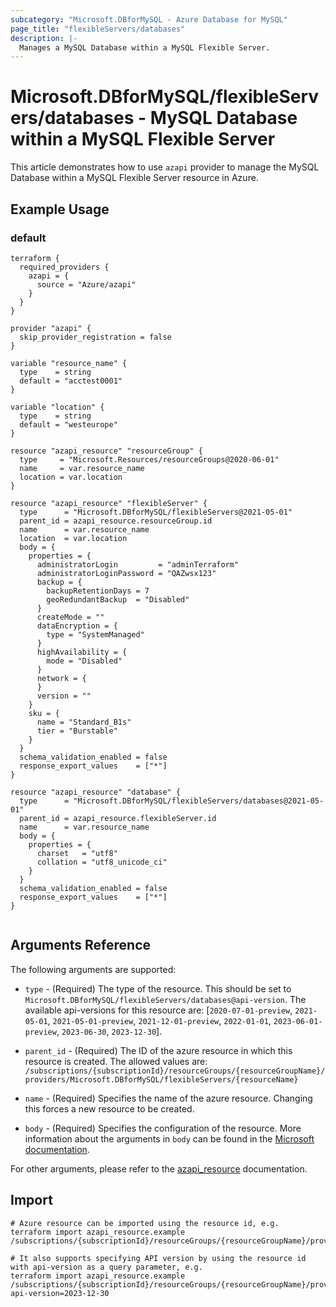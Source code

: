 ```yaml
---
subcategory: "Microsoft.DBforMySQL - Azure Database for MySQL"
page_title: "flexibleServers/databases"
description: |-
  Manages a MySQL Database within a MySQL Flexible Server.
---
```


# Microsoft.DBforMySQL/flexibleServers/databases - MySQL Database within a MySQL Flexible Server

This article demonstrates how to use `azapi` provider to manage the MySQL Database within a MySQL Flexible Server resource in Azure.

## Example Usage

### default

```hcl
terraform {
  required_providers {
    azapi = {
      source = "Azure/azapi"
    }
  }
}

provider "azapi" {
  skip_provider_registration = false
}

variable "resource_name" {
  type    = string
  default = "acctest0001"
}

variable "location" {
  type    = string
  default = "westeurope"
}

resource "azapi_resource" "resourceGroup" {
  type     = "Microsoft.Resources/resourceGroups@2020-06-01"
  name     = var.resource_name
  location = var.location
}

resource "azapi_resource" "flexibleServer" {
  type      = "Microsoft.DBforMySQL/flexibleServers@2021-05-01"
  parent_id = azapi_resource.resourceGroup.id
  name      = var.resource_name
  location  = var.location
  body = {
    properties = {
      administratorLogin         = "adminTerraform"
      administratorLoginPassword = "QAZwsx123"
      backup = {
        backupRetentionDays = 7
        geoRedundantBackup  = "Disabled"
      }
      createMode = ""
      dataEncryption = {
        type = "SystemManaged"
      }
      highAvailability = {
        mode = "Disabled"
      }
      network = {
      }
      version = ""
    }
    sku = {
      name = "Standard_B1s"
      tier = "Burstable"
    }
  }
  schema_validation_enabled = false
  response_export_values    = ["*"]
}

resource "azapi_resource" "database" {
  type      = "Microsoft.DBforMySQL/flexibleServers/databases@2021-05-01"
  parent_id = azapi_resource.flexibleServer.id
  name      = var.resource_name
  body = {
    properties = {
      charset   = "utf8"
      collation = "utf8_unicode_ci"
    }
  }
  schema_validation_enabled = false
  response_export_values    = ["*"]
}


```



## Arguments Reference

The following arguments are supported:

* `type` - (Required) The type of the resource. This should be set to `Microsoft.DBforMySQL/flexibleServers/databases@api-version`. The available api-versions for this resource are: [`2020-07-01-preview`, `2021-05-01`, `2021-05-01-preview`, `2021-12-01-preview`, `2022-01-01`, `2023-06-01-preview`, `2023-06-30`, `2023-12-30`].

* `parent_id` - (Required) The ID of the azure resource in which this resource is created. The allowed values are:  
  `/subscriptions/{subscriptionId}/resourceGroups/{resourceGroupName}/providers/Microsoft.DBforMySQL/flexibleServers/{resourceName}`

* `name` - (Required) Specifies the name of the azure resource. Changing this forces a new resource to be created.

* `body` - (Required) Specifies the configuration of the resource. More information about the arguments in `body` can be found in the [Microsoft documentation](https://learn.microsoft.com/en-us/azure/templates/Microsoft.DBforMySQL/flexibleServers/databases?pivots=deployment-language-terraform).

For other arguments, please refer to the [azapi_resource](https://registry.terraform.io/providers/Azure/azapi/latest/docs/resources/resource) documentation.

## Import

 ```shell
 # Azure resource can be imported using the resource id, e.g.
 terraform import azapi_resource.example /subscriptions/{subscriptionId}/resourceGroups/{resourceGroupName}/providers/Microsoft.DBforMySQL/flexibleServers/{resourceName}/databases/{resourceName}
 
 # It also supports specifying API version by using the resource id with api-version as a query parameter, e.g.
 terraform import azapi_resource.example /subscriptions/{subscriptionId}/resourceGroups/{resourceGroupName}/providers/Microsoft.DBforMySQL/flexibleServers/{resourceName}/databases/{resourceName}?api-version=2023-12-30
 ```
